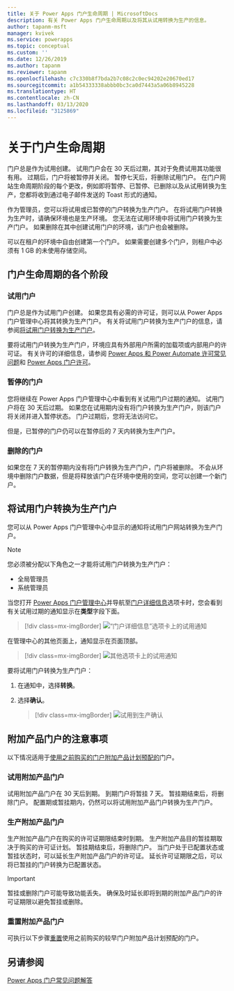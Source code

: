 ```yaml
---
title: 关于 Power Apps 门户生命周期 | MicrosoftDocs
description: 有关 Power Apps 门户生命周期以及将其从试用转换为生产的信息。
author: tapanm-msft
manager: kvivek
ms.service: powerapps
ms.topic: conceptual
ms.custom: ''
ms.date: 12/26/2019
ms.author: tapanm
ms.reviewer: tapanm
ms.openlocfilehash: c7c330b8f7bda2b7c08c2c0ec94202e20670ed17
ms.sourcegitcommit: a1b54333338abbb0bc3ca0d7443a5a06b8945228
ms.translationtype: HT
ms.contentlocale: zh-CN
ms.lasthandoff: 03/13/2020
ms.locfileid: "3125869"
---
```

# <a name="about-portal-lifecycle"></a>关于门户生命周期

门户总是作为试用创建。 试用门户会在 30 天后过期，其对于免费试用其功能很有用。 过期后，门户将被暂停并关闭。 暂停七天后，将删除试用门户。 在门户网站生命周期阶段的每个更改，例如即将暂停、已暂停、已删除以及从试用转换为生产，您都将收到通过电子邮件发送的 Toast 形式的通知。

作为管理员，您可以将试用或已暂停的门户转换为生产门户。 在将试用门户转换为生产时，请确保环境也是生产环境。 您无法在试用环境中将试用门户转换为生产门户。 如果删除在其中创建试用门户的环境，该门户也会被删除。

可以在租户的环境中自由创建第一个门户。 如果需要创建多个门户，则租户中必须有 1 GB 的未使用存储空间。

## <a name="stages-in-portal-lifecycle"></a>门户生命周期的各个阶段

### <a name="trial-portal"></a>试用门户

门户总是作为试用门户创建。 如果您具有必需的许可证，则可以从 Power Apps 门户管理中心将其转换为生产门户。 有关将试用门户转换为生产门户的信息，请参阅[将试用门户转换为生产门户](#convert-a-trial-portal-to-production)。

要将试用门户转换为生产门户，环境应具有外部用户所需的加载项或内部用户的许可证。 有关许可的详细信息，请参阅 [Power Apps 和 Power Automate 许可常见问题](https://docs.microsoft.com/power-platform/admin/powerapps-flow-licensing-faq)和 [Power Apps 门户许可](https://docs.microsoft.com/power-platform/admin/powerapps-flow-licensing-faq#can-you-share-more-details-regarding-the-new-power-apps-portals-licensing)。

### <a name="suspended-portal"></a>暂停的门户

您将继续在 Power Apps 门户管理中心中看到有关试用门户过期的通知。 试用门户将在 30 天后过期。 如果您在试用期内没有将门户转换为生产门户，则该门户将关闭并进入暂停状态。 门户过期后，您将无法访问它。

但是，已暂停的门户仍可以在暂停后的 7 天内转换为生产门户。 

### <a name="deleted-portal"></a>删除的门户

如果您在 7 天的暂停期内没有将门户转换为生产门户，门户将被删除。 不会从环境中删除门户数据，但是将释放该门户在环境中使用的空间，您可以创建一个新门户。

## <a name="convert-a-trial-portal-to-production"></a>将试用门户转换为生产门户

您可以从 Power Apps 门户管理中心中显示的通知将试用门户网站转换为生产门户。

> [!NOTE]
> 您必须被分配以下角色之一才能将试用门户转换为生产门户：
> - 全局管理员
> - 系统管理员

当您打开 [Power Apps 门户管理中心](admin-overview.md)并导航至[门户详细信息](portal-details.md)选项卡时，您会看到有关试用过期的通知显示在**类型**字段下面。

> [!div class=mx-imgBorder]
> ![“门户详细信息”选项卡上的试用通知](../media/admin-center-convert-notif.png "“门户详细信息”选项卡上的试用通知")

在管理中心的其他页面上，通知显示在页面顶部。

> [!div class=mx-imgBorder]
> ![其他选项卡上的试用通知](../media/admin-center-convert-notif-all.png "其他选项卡上的试用通知")

要将试用门户转换为生产门户：

1.  在通知中，选择**转换**。

2.  选择**确认**。

    > [!div class=mx-imgBorder]
    > ![试用到生产确认](../media/trial-to-prod-confirm.png "试用到生产确认")

## <a name="considerations-for-add-on-portals"></a>附加产品门户的注意事项

以下情况适用于[使用之前购买的门户附加产品计划预配的](../provision-portal-add-on.md)门户。

### <a name="trial-add-on-portal"></a>试用附加产品门户

试用附加产品门户在 30 天后到期。 到期门户将暂挂 7 天。 暂挂期结束后，将删除门户。 配置期或暂挂期内，仍然可以将试用附加产品门户转换为生产门户。

### <a name="production-add-on-portal"></a>生产附加产品门户

生产附加产品门户在购买的许可证期限结束时到期。 生产附加产品目的暂挂期取决于购买的许可证计划。 暂挂期结束后，将删除门户。 当门户处于已配置状态或暂挂状态时，可以延长生产附加产品门户的许可证。 延长许可证期限之后，可以将已暂挂的门户转换为已配置状态。

> [!IMPORTANT]
> 暂挂或删除门户可能导致功能丢失。 确保及时延长即将到期的附加产品门户的许可证期限以避免暂挂或删除。

### <a name="reset-add-on-portal"></a>重置附加产品门户

可执行以下步骤[重置](reset-portal.md)使用之前购买的较早门户附加产品计划预配的门户。

## <a name="see-also"></a>另请参阅

[Power Apps 门户常见问题解答](../faq.md)

